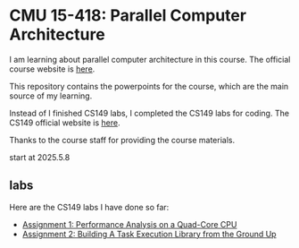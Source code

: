 # CMU 15-418: Parallel Computer Architecture

I am learning about parallel computer architecture in this course. The official course website is [here](https://www.cs.cmu.edu/~15418/).

This repository contains the powerpoints for the course, which are the main source of my learning.

Instead of I finished CS149 labs, I completed the CS149 labs for coding. The CS149 official website is [here](https://gfxcourses.stanford.edu/cs149/fall24).

Thanks to the course staff for providing the course materials.

start at 2025.5.8

## labs

Here are the CS149 labs I have done so far:

- [Assignment 1: Performance Analysis on a Quad-Core CPU](https://github.com/oneandonly11/CS149-asst1)
- [Assignment 2: Building A Task Execution Library from the Ground Up](https://github.com/oneandonly11/CS149-asst2)